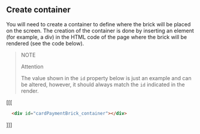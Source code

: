 ## Create container

You will need to create a container to define where the brick will be placed on the screen. The creation of the container is done by inserting an element (for example, a div) in the HTML code of the page where the brick will be rendered (see the code below).


>NOTE
> 
> Attention
>
> The value shown in the `id` property below is just an example and can be altered, however, it should always match the `id` indicated in the render.


[[[
```html
  <div id="cardPaymentBrick_container"></div>
```
]]]